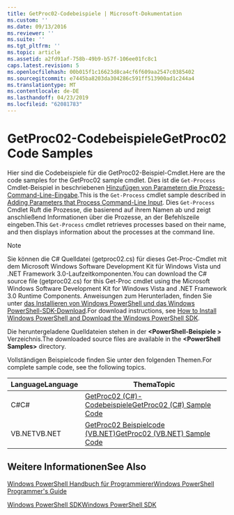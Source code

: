 ```yaml
---
title: GetProc02-Codebeispiele | Microsoft-Dokumentation
ms.custom: ''
ms.date: 09/13/2016
ms.reviewer: ''
ms.suite: ''
ms.tgt_pltfrm: ''
ms.topic: article
ms.assetid: a2fd91af-758b-49b9-b57f-106ee01fc8c1
caps.latest.revision: 5
ms.openlocfilehash: 00b015f1c16623d8ca4cf6f609aa2547c0385402
ms.sourcegitcommit: e7445ba8203da304286c591ff513900ad1c244a4
ms.translationtype: MT
ms.contentlocale: de-DE
ms.lasthandoff: 04/23/2019
ms.locfileid: "62081783"
---
```

# <a name="getproc02-code-samples"></a><span data-ttu-id="bdf5d-102">GetProc02-Codebeispiele</span><span class="sxs-lookup"><span data-stu-id="bdf5d-102">GetProc02 Code Samples</span></span>

<span data-ttu-id="bdf5d-103">Hier sind die Codebeispiele für die GetProc02-Beispiel-Cmdlet.</span><span class="sxs-lookup"><span data-stu-id="bdf5d-103">Here are the code samples for the GetProc02 sample cmdlet.</span></span> <span data-ttu-id="bdf5d-104">Dies ist die `Get-Process` Cmdlet-Beispiel in beschriebenen [Hinzufügen von Parametern die Prozess-Command-Line-Eingabe](../cmdlet/adding-parameters-that-process-command-line-input.md).</span><span class="sxs-lookup"><span data-stu-id="bdf5d-104">This is the `Get-Process` cmdlet sample described in [Adding Parameters that Process Command-Line Input](../cmdlet/adding-parameters-that-process-command-line-input.md).</span></span> <span data-ttu-id="bdf5d-105">Dies `Get-Process` Cmdlet Ruft die Prozesse, die basierend auf ihrem Namen ab und zeigt anschließend Informationen über die Prozesse, an der Befehlszeile eingeben.</span><span class="sxs-lookup"><span data-stu-id="bdf5d-105">This `Get-Process` cmdlet retrieves processes based on their name, and then displays information about the processes at the command line.</span></span>

> [!NOTE]
> <span data-ttu-id="bdf5d-106">Sie können die C# Quelldatei (getproc02.cs) für dieses Get-Proc-Cmdlet mit dem Microsoft Windows Software Development Kit für Windows Vista und .NET Framework 3.0-Laufzeitkomponenten.</span><span class="sxs-lookup"><span data-stu-id="bdf5d-106">You can download the C# source file (getproc02.cs) for this Get-Proc cmdlet using the Microsoft Windows Software Development Kit for Windows Vista and .NET Framework 3.0 Runtime Components.</span></span> <span data-ttu-id="bdf5d-107">Anweisungen zum Herunterladen, finden Sie unter [das Installieren von Windows PowerShell und das Windows PowerShell-SDK-Download](/powershell/developer/installing-the-windows-powershell-sdk).</span><span class="sxs-lookup"><span data-stu-id="bdf5d-107">For download instructions, see [How to Install Windows PowerShell and Download the Windows PowerShell SDK](/powershell/developer/installing-the-windows-powershell-sdk).</span></span>
>
> <span data-ttu-id="bdf5d-108">Die heruntergeladene Quelldateien stehen in der  **\<PowerShell-Beispiele >** Verzeichnis.</span><span class="sxs-lookup"><span data-stu-id="bdf5d-108">The downloaded source files are available in the **\<PowerShell Samples>** directory.</span></span>

<span data-ttu-id="bdf5d-109">Vollständigen Beispielcode finden Sie unter den folgenden Themen.</span><span class="sxs-lookup"><span data-stu-id="bdf5d-109">For complete sample code, see the following topics.</span></span>

|<span data-ttu-id="bdf5d-110">Language</span><span class="sxs-lookup"><span data-stu-id="bdf5d-110">Language</span></span>|<span data-ttu-id="bdf5d-111">Thema</span><span class="sxs-lookup"><span data-stu-id="bdf5d-111">Topic</span></span>|
|--------------|-----------|
|<span data-ttu-id="bdf5d-112">C#</span><span class="sxs-lookup"><span data-stu-id="bdf5d-112">C#</span></span>|[<span data-ttu-id="bdf5d-113">GetProc02 (C#)-Codebeispiele</span><span class="sxs-lookup"><span data-stu-id="bdf5d-113">GetProc02 (C#) Sample Code</span></span>](./getproc02-csharp-sample-code.md)|
|<span data-ttu-id="bdf5d-114">VB.NET</span><span class="sxs-lookup"><span data-stu-id="bdf5d-114">VB.NET</span></span>|[<span data-ttu-id="bdf5d-115">GetProc02 Beispielcode (VB.NET)</span><span class="sxs-lookup"><span data-stu-id="bdf5d-115">GetProc02 (VB.NET) Sample Code</span></span>](./getproc02-vb-net-sample-code.md)|

## <a name="see-also"></a><span data-ttu-id="bdf5d-116">Weitere Informationen</span><span class="sxs-lookup"><span data-stu-id="bdf5d-116">See Also</span></span>

[<span data-ttu-id="bdf5d-117">Windows PowerShell Handbuch für Programmierer</span><span class="sxs-lookup"><span data-stu-id="bdf5d-117">Windows PowerShell Programmer's Guide</span></span>](./windows-powershell-programmer-s-guide.md)

[<span data-ttu-id="bdf5d-118">Windows PowerShell SDK</span><span class="sxs-lookup"><span data-stu-id="bdf5d-118">Windows PowerShell SDK</span></span>](../windows-powershell-reference.md)